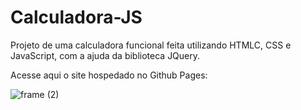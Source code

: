 # Calculadora-JS
Projeto de uma calculadora funcional feita utilizando HTMLC, CSS e JavaScript, com a ajuda da biblioteca JQuery.

Acesse aqui o site hospedado no Github Pages:

![frame (2)](https://user-images.githubusercontent.com/73049000/217111523-0a16c213-58e6-4252-a4f3-a874f48a6444.png)
